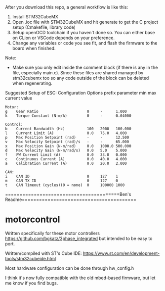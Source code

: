 After you download this repo, a general workflow is like this:
1. Install STM32CubeMX
2. Open .ioc file with STM32CubeMX and hit generate to get the C project setup (Cmakefile, library code)
3. Setup openOCD toolchain if you haven't done so. You can either base on CLion or VSCode depends on your preference.
4. Change any variables or code you see fit, and flash the firmware to the board when finished.

Note:
- Make sure you only edit inside the comment block (if there is any in the file, especially main.c). Since these files are shared managed by stm32cubemx too so any code outside of the block can be deleted when regenerating.

Suggested Setup of ESC:
    Configuration Options
    prefix parameter                       min   max    current value

    Motor:
    g    Gear Ratio                      0     -      1.000
    k    Torque Constant (N-m/A)         0     -      0.04000

    Control:
    b    Current Bandwidth (Hz)          100   2000   100.000
    l    Current Limit (A)               0.0   75.0   4.000
    p    Max Position Setpoint (rad)     -     -      12.500
    v    Max Velocity Setpoint (rad)/s   -     -      65.000
    x    Max Position Gain (N-m/rad)     0.0   1000.0 500.000
    d    Max Velocity Gain (N-m/rad/s)   0.0   5.0    5.000
    f    FW Current Limit (A)            0.0   33.0   0.000
    c    Continuous Current (A)          0.0   40.0   4.000
    a    Calibration Current (A)         0.0   20.0   2.000

    CAN:
    i    CAN ID                          0     127    1
    m    CAN TX ID                       0     127    0
    t    CAN Timeout (cycles)(0 = none)  0     100000 1000

========================================Ben's Readme========================================
# motorcontrol
Written specifically for these motor controllers
https://github.com/bgkatz/3phase_integrated
but intended to be easy to port.
 
Written/compiled with ST's Cube IDE:
https://www.st.com/en/development-tools/stm32cubeide.html

Most hardware configuration can be done through hw_config.h

I think it's now fully compatible with the old mbed-based firmware, but let me know if you find bugs.
